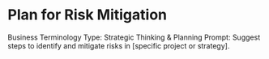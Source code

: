 # Plan for Risk Mitigation

Business Terminology Type: Strategic Thinking & Planning
Prompt: Suggest steps to identify and mitigate risks in [specific project or strategy].